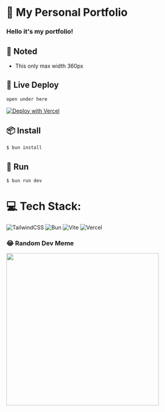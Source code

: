 # 🎨 My Personal Portfolio
### Hello it's my portfolio!

## 📝 Noted
- This only max width 360px

## 🚀 Live Deploy

```bash
open under here
```

[![Deploy with Vercel](https://vercel.com/button)](https://landing-page-1-learn-brain.vercel.app/)

## 📦 Install
```bash
$ bun install
```

## 🚀 Run
```bash
$ bun run dev
```

# 💻 Tech Stack:

![TailwindCSS](https://img.shields.io/badge/tailwindcss-%2338B2AC.svg?style=for-the-badge&logo=tailwind-css&logoColor=white) ![Bun](https://img.shields.io/badge/Bun-%23000000.svg?style=for-the-badge&logo=bun&logoColor=white) ![Vite](https://img.shields.io/badge/vite-%23646CFF.svg?style=for-the-badge&logo=vite&logoColor=white) ![Vercel](https://img.shields.io/badge/vercel-%23000000.svg?style=for-the-badge&logo=vercel&logoColor=white)

### 😂 Random Dev Meme

<img src='https://randommeme-five.vercel.app/' style="height: 400px;"/>

